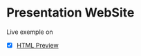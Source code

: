 Presentation WebSite
====================
Live exemple on
- [x] [HTML Preview](https://cdn.rawgit.com/UrsuAndrei/presentationWebSite/931d7b73/index.html) 
